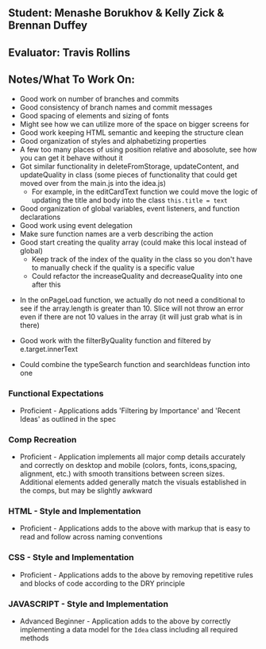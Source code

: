## Student: Menashe Borukhov & Kelly Zick & Brennan Duffey
## Evaluator: Travis Rollins
## Notes/What To Work On:
* Good work on number of branches and commits
* Good consistency of branch names and commit messages
* Good spacing of elements and sizing of fonts
* Might see how we can utilize more of the space on bigger screens for 
* Good work keeping HTML semantic and keeping the structure clean
* Good organization of styles and alphabetizing properties 
* A few too many places of using position relative and abosolute, see how you can get it behave without it
* Got similar functionality in deleteFromStorage, updateContent, and updateQuality in class (some pieces of functionality that could get moved over from the main.js into the idea.js)
  - For example, in the editCardText function we could move the logic of updating the title and body into the class `this.title = text`
* Good organization of global variables, event listeners, and function declarations
* Good work using event delegation
* Make sure function names are a verb describing the action
* Good start creating the quality array (could make this local instead of global)
  - Keep track of the index of the quality in the class so you don't have to manually check if the quality is a specific value
  - Could refactor the increaseQuality and decreaseQuality into one after this
- In the onPageLoad function, we actually do not need a conditional to see if the array.length is greater than 10.  Slice will not throw an error even if there are not 10 values in the array (it will just grab what is in there)
* Good work with the filterByQuality function and filtered by e.target.innerText
- Could combine the typeSearch function and searchIdeas function into one

### Functional Expectations

*  Proficient - Applications adds 'Filtering by Importance' and 'Recent Ideas' as outlined in the spec

### Comp Recreation

*  Proficient - Application implements all major comp details accurately and correctly on desktop and mobile (colors, fonts, icons,spacing, alignment,  etc.) with smooth transitions between screen sizes. Additional elements added generally match the visuals established in the comps, but may be slightly awkward

### HTML - Style and Implementation

*  Proficient - Applications adds to the above with markup that is easy to read and follow across naming conventions

### CSS - Style and Implementation

*  Proficient - Applications adds to the above by removing repetitive rules and blocks of code according to the DRY principle

### JAVASCRIPT - Style and Implementation

*  Advanced Beginner - Application adds to the above by correctly implementing a data model for the `Idea` class including all required methods